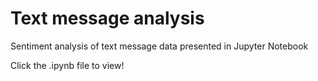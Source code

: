# Text message analysis
Sentiment analysis of text message data presented in Jupyter Notebook

Click the .ipynb file to view!
